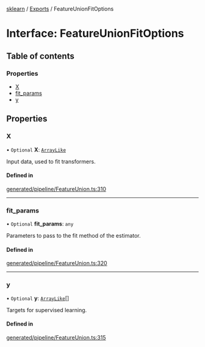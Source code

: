 [sklearn](../readme.md) / [Exports](../modules.md) / FeatureUnionFitOptions

# Interface: FeatureUnionFitOptions

## Table of contents

### Properties

- [X](FeatureUnionFitOptions.md#x)
- [fit\_params](FeatureUnionFitOptions.md#fit_params)
- [y](FeatureUnionFitOptions.md#y)

## Properties

### X

• `Optional` **X**: [`ArrayLike`](../modules.md#arraylike)

Input data, used to fit transformers.

#### Defined in

[generated/pipeline/FeatureUnion.ts:310](https://github.com/transitive-bullshit/scikit-learn-ts/blob/367336a/packages/sklearn/src/generated/pipeline/FeatureUnion.ts#L310)

___

### fit\_params

• `Optional` **fit\_params**: `any`

Parameters to pass to the fit method of the estimator.

#### Defined in

[generated/pipeline/FeatureUnion.ts:320](https://github.com/transitive-bullshit/scikit-learn-ts/blob/367336a/packages/sklearn/src/generated/pipeline/FeatureUnion.ts#L320)

___

### y

• `Optional` **y**: [`ArrayLike`](../modules.md#arraylike)[]

Targets for supervised learning.

#### Defined in

[generated/pipeline/FeatureUnion.ts:315](https://github.com/transitive-bullshit/scikit-learn-ts/blob/367336a/packages/sklearn/src/generated/pipeline/FeatureUnion.ts#L315)
